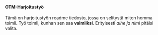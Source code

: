#### OTM-Harjoitustyö
Tämä on harjoitustyön readme tiedosto, jossa on selitystä miten homma 
toimii. Työ toimii, kunhan sen saa **valmiiksi**. Erityisesti *aihe ja 
nimi* pitäisi valita. 
